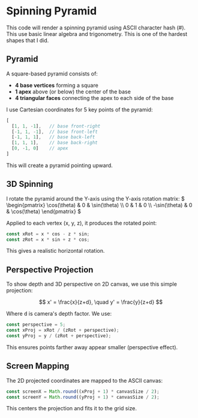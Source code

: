 # Spinning Pyramid
This code will render a spinning pyramid using ASCII character hash (#). This use basic linear algebra and trigonometry. This is one of the hardest shapes that I did.

## Pyramid
A square-based pyramid consists of:

- **4 base vertices** forming a square
- **1 apex** above (or below) the center of the base
- **4 triangular faces** connecting the apex to each side of the base

I use Cartesian coordinates for 5 key points of the pyramid:

```js
[
  [1, 1, -1],   // base front-right
  [-1, 1, -1],  // base front-left
  [-1, 1, 1],   // base back-left
  [1, 1, 1],    // base back-right
  [0, -1, 0]    // apex
]
```
This will create a pyramid pointing upward.

## 3D Spinning
I rotate the pyramid around the Y-axis using the Y-axis rotation matrix:
$`
\begin{pmatrix}
\cos(\theta) & 0 & \sin(\theta) \\
0 & 1 & 0 \\
-\sin(\theta) & 0 & \cos(\theta)
\end{pmatrix}
`$

Applied to each vertex (x, y, z), it produces the rotated point:

```js
const xRot = x * cos - z * sin;
const zRot = x * sin + z * cos;
```
This gives a realistic horizontal rotation.

## Perspective Projection

To show depth and 3D perspective on 2D canvas, we use this simple projection:

$$ x' = \frac{x}{z+d}, \quad y' = \frac{y}{z+d} $$

Where <kbd>d</kbd> is camera's depth factor. We use:

```js
const perspective = 5;
const xProj = xRot / (zRot + perspective);
const yProj = y / (zRot + perspective);
```

This ensures points farther away appear smaller (perspective effect).

## Screen Mapping
The 2D projected coordinates are mapped to the ASCII canvas:

```js
const screenX = Math.round((xProj + 1) * canvasSize / 2);
const screenY = Math.round((yProj + 1) * canvasSize / 2);
```
This centers the projection and fits it to the grid size.
